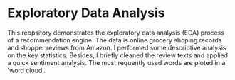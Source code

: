 # Exploratory Data Analysis

This reopsitory demonstrates the exploratory data analysis (EDA) process of a recommendation engine. The data is online grocery shoping records and shopper reviews from Amazon. I performed some descriptive analysis on the key statistics.  Besides, I briefly cleaned the review texts and applied a quick sentiment analysis. The most requently used words are ploted in a 'word cloud'.


